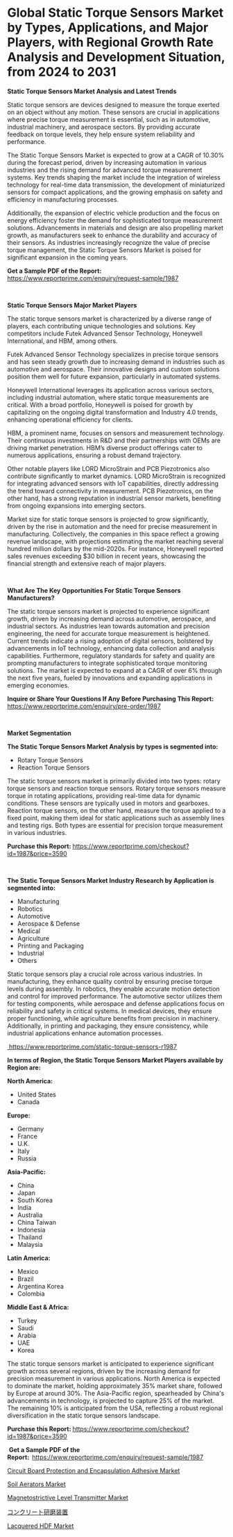 <p><h1>Global Static Torque Sensors Market by Types, Applications, and Major Players, with Regional Growth Rate Analysis and Development Situation, from 2024 to 2031</h1></p><p><strong>Static Torque Sensors Market Analysis and Latest Trends</strong></p>
<p><p>Static torque sensors are devices designed to measure the torque exerted on an object without any motion. These sensors are crucial in applications where precise torque measurement is essential, such as in automotive, industrial machinery, and aerospace sectors. By providing accurate feedback on torque levels, they help ensure system reliability and performance.</p><p>The Static Torque Sensors Market is expected to grow at a CAGR of 10.30% during the forecast period, driven by increasing automation in various industries and the rising demand for advanced torque measurement systems. Key trends shaping the market include the integration of wireless technology for real-time data transmission, the development of miniaturized sensors for compact applications, and the growing emphasis on safety and efficiency in manufacturing processes. </p><p>Additionally, the expansion of electric vehicle production and the focus on energy efficiency foster the demand for sophisticated torque measurement solutions. Advancements in materials and design are also propelling market growth, as manufacturers seek to enhance the durability and accuracy of their sensors. As industries increasingly recognize the value of precise torque management, the Static Torque Sensors Market is poised for significant expansion in the coming years.</p></p>
<p><strong>Get a Sample PDF of the Report:&nbsp;</strong> <a href="https://www.reportprime.com/enquiry/request-sample/1987">https://www.reportprime.com/enquiry/request-sample/1987</a></p>
<p>&nbsp;</p>
<p><strong>Static Torque Sensors Major Market Players</strong></p>
<p><p>The static torque sensors market is characterized by a diverse range of players, each contributing unique technologies and solutions. Key competitors include Futek Advanced Sensor Technology, Honeywell International, and HBM, among others.</p><p>Futek Advanced Sensor Technology specializes in precise torque sensors and has seen steady growth due to increasing demand in industries such as automotive and aerospace. Their innovative designs and custom solutions position them well for future expansion, particularly in automated systems.</p><p>Honeywell International leverages its application across various sectors, including industrial automation, where static torque measurements are critical. With a broad portfolio, Honeywell is poised for growth by capitalizing on the ongoing digital transformation and Industry 4.0 trends, enhancing operational efficiency for clients.</p><p>HBM, a prominent name, focuses on sensors and measurement technology. Their continuous investments in R&D and their partnerships with OEMs are driving market penetration. HBM’s diverse product offerings cater to numerous applications, ensuring a robust demand trajectory.</p><p>Other notable players like LORD MicroStrain and PCB Piezotronics also contribute significantly to market dynamics. LORD MicroStrain is recognized for integrating advanced sensors with IoT capabilities, directly addressing the trend toward connectivity in measurement. PCB Piezotronics, on the other hand, has a strong reputation in industrial sensor markets, benefiting from ongoing expansions into emerging sectors.</p><p>Market size for static torque sensors is projected to grow significantly, driven by the rise in automation and the need for precise measurement in manufacturing. Collectively, the companies in this space reflect a growing revenue landscape, with projections estimating the market reaching several hundred million dollars by the mid-2020s. For instance, Honeywell reported sales revenues exceeding $30 billion in recent years, showcasing the financial strength and extensive reach of major players.</p></p>
<p>&nbsp;</p>
<p><strong>What Are The Key Opportunities For Static Torque Sensors Manufacturers?</strong></p>
<p><p>The static torque sensors market is projected to experience significant growth, driven by increasing demand across automotive, aerospace, and industrial sectors. As industries lean towards automation and precision engineering, the need for accurate torque measurement is heightened. Current trends indicate a rising adoption of digital sensors, bolstered by advancements in IoT technology, enhancing data collection and analysis capabilities. Furthermore, regulatory standards for safety and quality are prompting manufacturers to integrate sophisticated torque monitoring solutions. The market is expected to expand at a CAGR of over 6% through the next five years, fueled by innovations and expanding applications in emerging economies.</p></p>
<p><strong>Inquire or Share Your Questions If Any Before Purchasing This Report:</strong> <a href="https://www.reportprime.com/enquiry/pre-order/1987">https://www.reportprime.com/enquiry/pre-order/1987</a></p>
<p>&nbsp;</p>
<p><strong>Market Segmentation</strong></p>
<p><strong>The Static Torque Sensors Market Analysis by types is segmented into:</strong></p>
<p><ul><li>Rotary Torque Sensors</li><li>Reaction Torque Sensors</li></ul></p>
<p><p>The static torque sensors market is primarily divided into two types: rotary torque sensors and reaction torque sensors. Rotary torque sensors measure torque in rotating applications, providing real-time data for dynamic conditions. These sensors are typically used in motors and gearboxes. Reaction torque sensors, on the other hand, measure the torque applied to a fixed point, making them ideal for static applications such as assembly lines and testing rigs. Both types are essential for precision torque measurement in various industries.</p></p>
<p><strong>Purchase this Report:&nbsp;</strong><a href="https://www.reportprime.com/checkout?id=1987&price=3590">https://www.reportprime.com/checkout?id=1987&price=3590</a></p>
<p>&nbsp;</p>
<p><strong>The Static Torque Sensors Market Industry Research by Application is segmented into:</strong></p>
<p><ul><li>Manufacturing</li><li>Robotics</li><li>Automotive</li><li>Aerospace & Defense</li><li>Medical</li><li>Agriculture</li><li>Printing and Packaging</li><li>Industrial</li><li>Others</li></ul></p>
<p><p>Static torque sensors play a crucial role across various industries. In manufacturing, they enhance quality control by ensuring precise torque levels during assembly. In robotics, they enable accurate motion detection and control for improved performance. The automotive sector utilizes them for testing components, while aerospace and defense applications focus on reliability and safety in critical systems. In medical devices, they ensure proper functioning, while agriculture benefits from precision in machinery. Additionally, in printing and packaging, they ensure consistency, while industrial applications enhance automation processes.</p></p>
<p><a href="https://www.reportprime.com/static-torque-sensors-r1987">&nbsp;https://www.reportprime.com/static-torque-sensors-r1987</a></p>
<p><strong>In terms of Region, the Static Torque Sensors Market Players available by Region are:</strong></p>
<p>
    <p> <strong> North America: </strong>
        <ul>
            <li>United States</li>
            <li>Canada</li>
        </ul>
        </p> 
    <p> <strong> Europe: </strong>
        <ul>
            <li>Germany</li>
            <li>France</li>
            <li>U.K.</li>
            <li>Italy</li>
            <li>Russia</li>
        </ul>
        </p> 
    <p> <strong> Asia-Pacific: </strong>
        <ul>
            <li>China</li>
            <li>Japan</li>
            <li>South Korea</li>
            <li>India</li>
            <li>Australia</li>
            <li>China Taiwan</li>
            <li>Indonesia</li>
            <li>Thailand</li>
            <li>Malaysia</li>
        </ul>
        </p> 
    <p> <strong> Latin America: </strong>
        <ul>
            <li>Mexico</li>
            <li>Brazil</li>
            <li>Argentina Korea</li>
            <li>Colombia</li>
        </ul>
        </p> 
    <p> <strong> Middle East & Africa: </strong>
        <ul>
            <li>Turkey</li>
            <li>Saudi</li>
            <li>Arabia</li>
            <li>UAE</li>
            <li>Korea</li>
        </ul>
    </p>
    </p>
<p><p>The static torque sensors market is anticipated to experience significant growth across several regions, driven by the increasing demand for precision measurement in various applications. North America is expected to dominate the market, holding approximately 35% market share, followed by Europe at around 30%. The Asia-Pacific region, spearheaded by China's advancements in technology, is projected to capture 25% of the market. The remaining 10% is anticipated from the USA, reflecting a robust regional diversification in the static torque sensors landscape.</p></p>
<p><strong>Purchase this Report: </strong><a href="https://www.reportprime.com/checkout?id=1987&price=3590">https://www.reportprime.com/checkout?id=1987&price=3590</a></p>
<p>&nbsp;<strong>Get a Sample PDF of the Report:&nbsp;&nbsp;</strong><a href="https://www.reportprime.com/enquiry/request-sample/1987">https://www.reportprime.com/enquiry/request-sample/1987</a></p>
<p><strong></strong></p>
<p><p><a href="https://issuu.com/reportprime-2/docs/circuit-board-protection-and-encaps_18bac30d60c80e">Circuit Board Protection and Encapsulation Adhesive Market</a></p><p><a href="https://medium.com/@acqwoncopeland76/soil-aerators-market-size-share-trends-analysis-report-by-product-mechanical-pneumatic-and-1eb44eaa3466">Soil Aerators Market</a></p><p><a href="https://medium.com/@acqwoncopeland76/global-magnetostrictive-level-transmitter-market-sector-types-applications-market-player-5aeddaf7001c">Magnetostrictive Level Transmitter Market</a></p><p><a href="https://medium.com/@raap8632/%E3%82%B0%E3%83%AD%E3%83%BC%E3%83%90%E3%83%AB%E3%82%B3%E3%83%B3%E3%82%AF%E3%83%AA%E3%83%BC%E3%83%88%E3%83%9D%E3%83%AA%E3%82%B7%E3%83%B3%E3%82%B0%E6%A9%9F%E5%99%A8%E5%B8%82%E5%A0%B4%E3%81%AE%E5%8C%85%E6%8B%AC%E7%9A%84%E5%88%86%E6%9E%90-%E6%88%90%E9%95%B7%E3%83%88%E3%83%AC%E3%83%B3%E3%83%89%E3%81%A8%E5%B8%82%E5%A0%B4%E4%BA%88%E6%B8%AC-2024%E5%B9%B4-2031%E5%B9%B4-22dc20e0b56a">コンクリート研磨装置</a></p><p><a href="https://issuu.com/reportprime-2/docs/lacquered-hdf-market-size-2030.pptx_eb1e3e2b3ba23f">Lacquered HDF Market</a></p></p>